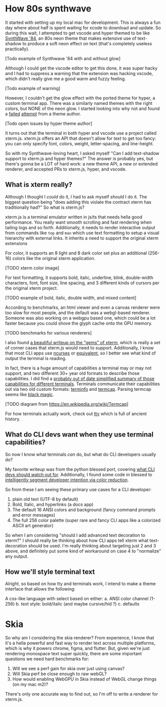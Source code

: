# How 80s synthwave

It started with setting up my local mac for development. This is always a fun day where about half is spent waiting for xcode to download and update. So during this wait, I attempted to get vscode and hyper themed to be like [SynthWave '84](https://github.com/robb0wen/synthwave-vscode), an 80s neon theme that makes extensive use of text-shadow to produce a soft neon effect on text (that's completely useless practically). 

[Todo example of Synthwave '84 with and without glow]

Although I could get the vscode editor to get this done, it was super hacky and I had to suppress a warning that the extension was hacking vscode, which didn't really give me a good warm and fuzzy feeling.

[Todo example of warning]

However, I couldn't get the glow effect with the ported theme for hyper, a custom terminal app. There was a similarly named themes with the right colors, but NONE of the neon glow. I started looking into why not and found a [failed](https://github.com/xtermjs/xterm.js/issues/2041) [attempt](https://github.com/diogocezar/hyper-synthwave84/issues/1) from a theme author.

[Todo open issues by hyper theme author]

It turns out that the terminal in both hyper and vscode use a project called xterm.js. xterm.js offers an API that doesn't allow for text to get too fancy: you can only specify font, colors, weight, letter-spacing, and line-height.

So with my Synthwave-loving heart, I asked myself "Can I add text-shadow support to xterm.js and hyper themes?" The answer is probably yes, but there's gonna be a LOT of hard work: a new theme API, a new or extended renderer, and accepted PRs to xterm.js, hyper, and vscode.

## What is xterm really?

Although I thought I *could* do it, I had to ask myself *should* I do it. The biggest question being "does adding this violate the contract xterm has traditionally had?" So what is xterm.js?

xterm.js is a terminal emulator written in js/ts that needs hella good performance. You really want smooth scrolling and fast rendering when tailing logs and so forth. Additionally, it needs to render interactive output from commands like `top` and `man` which use text formatting to setup a visual hierarchy with external links. It inherits a need to support the original xterm extensions

For color, it supports an 8 light and 8 dark color set plus an additional (256-16) colors like the original xterm application.

[TODO xterm color image]

For text formatting, it supports bold, italic, underline, blink, double-width characters, font, font size, line spacing, and 3 different kinds of cursors per the original xterm project.

[TODO example of bold, italic, double width, and mixed content]

According to benchmarks, an html viewer and even a canvas renderer were too slow for most people, and the default was a webgl-based renderer. Someone was also working on a webgpu based one, which could be a lot faster because you could shove the glyph cache onto the GPU memory.

[TODO benchmarks for various renderers]

I also found [a beautiful writeup on the "gems" of xterm](https://lukas.zapletalovi.com/posts/2013/hidden-gems-of-xterm/), which is really a set of corner cases that xterm.js would need to support. Additionally, I know that most CLI apps use [ncurses](https://tldp.org/HOWTO/NCURSES-Programming-HOWTO/intro.html#WHATIS) or [equivalent](https://github.com/chjj/blessed), so I better see what kind of output the terminal is reading. 

In fact, there is a huge amount of capabilities a terminal may or may not support, and two different 30+ year old formats to describe those capabilities. I did find a [probably out of date simplified summary of those capabilities for different terminals](https://github.com/termcolor/termcolor#terminal-properties). Terminals communicate their capabilities out via two old custom formats: [terminfo](https://en.wikipedia.org/wiki/Terminfo) and [termcap](https://en.wikipedia.org/wiki/Termcap). Parsing termcap seems like [black magic](https://github.com/kenan238/reblessed/blob/master/src/lib/tput.js).

[TODO diagram from https://en.wikipedia.org/wiki/Termcap]

For how terminals actually work, check out [tty](http://www.linusakesson.net/programming/tty/index.php) which is full of ancient history.

## What do CLI devs want when they use terminal capabilities?

So now I know what terminals *can* do, but what do CLI developers usually do?

My favorite writeup was from the python blessed port, covering [what CLI devs should watch out for](https://blessed.readthedocs.io/en/1.11.0/pains.html). Additionally, I found some code in blessed to [intelligently segment developer intention via color reduction](https://github.com/chjj/blessed/blame/e563155b0e312ffe83acf8ac9e36edcb4e0f074d/lib/widget.js#L1153).

So from these I am seeing these primary use cases for a CLI developer:

1. plain old text (UTF-8 by default)
2. Bold, Italic, and hyperlinks (a docs app)
3. The default 16 ANSI colors and background (fancy command prompts and error messages)
4. The full 256 color palette (super rare and fancy CLI apps like a colorized ASCII art generator)

So when I am considering "should I add advanced text decoration to xterm?" I should really be thinking about how CLI apps tell xterm what text-decoration should be used. I'm really thinking about targeting just 2 and 3 above, and definitely put some kind of workaround on case 4 to "normalize" any output.

## How we'll style terminal text

Alright, so based on how tty and terminals work, I intend to make a theme interface that allows the following:

A css-like language with select based on either:
a. ANSI color channel (1-256)
b. text style: bold/italic (and maybe cursive/hid ?)
c. defaults

# Skia

So why am I considering the skia renderer? From experience, I know that it's a hella powerful and fast way to render text across multiple platforms, which is why it powers chrome, figma, and flutter. But, given we're just rendering monospace text super quickly, there are some important questions we need hard benchmarks for:

1. Will we see a perf gain for skia over just using canvas?
2. Will Skia perf be close enough to raw webGL?
3. How would enabling WebGPU in Skia instead of WebGL change things (on my mac m2)?

There's only one accurate way to find out, so I'm off to write a renderer for xterm.js.